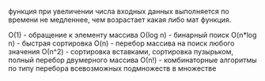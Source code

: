 функция при увеличении числа входных данных выполняется по времени не медленнее, чем возрастает какая либо мат функция.

O(1) - обращение к элементу массива
О(log n) - бинарный поиск
O(n*log n) - быстрая сортировка
O(n) - перебор массива на поиск любого значения
О(n^2) - сортировка вставками, сортировка пузырьком, полный перебор двумерного массива
О(n!) - комбинаторные алгоритмы по типу перебора всевозможных подмножеств в множестве